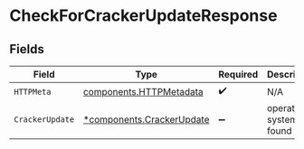 # CheckForCrackerUpdateResponse


## Fields

| Field                                                                 | Type                                                                  | Required                                                              | Description                                                           |
| --------------------------------------------------------------------- | --------------------------------------------------------------------- | --------------------------------------------------------------------- | --------------------------------------------------------------------- |
| `HTTPMeta`                                                            | [components.HTTPMetadata](../../models/components/httpmetadata.md)    | :heavy_check_mark:                                                    | N/A                                                                   |
| `CrackerUpdate`                                                       | [*components.CrackerUpdate](../../models/components/crackerupdate.md) | :heavy_minus_sign:                                                    | operating system not found                                            |